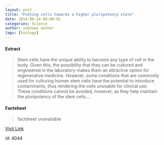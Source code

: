 ```yaml
---
layout: post
title: "Pushing cells towards a higher pluripotency state"
date: 2014-06-24 09:00:01
categories: Science
author: unknown author
tags: [biology]
---
```



#### Extract
>Stem cells have the unique ability to become any type of cell in the body. Given this, the possibility that they can be cultured and engineered in the laboratory makes them an attractive option for regenerative medicine. However, some conditions that are commonly used for culturing human stem cells have the potential to introduce contaminants, thus rendering the cells unusable for clinical use. These conditions cannot be avoided, however, as they help maintain the pluripotency of the stem cells....

#### Factsheet
>factsheet unavailable

[Visit Link](http://phys.org/news322801085.html)

id:    4044
